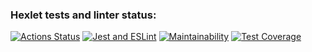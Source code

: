 ### Hexlet tests and linter status:
[![Actions Status](https://github.com/gendzmin/frontend-project-46/workflows/hexlet-check/badge.svg)](https://github.com/gendzmin/frontend-project-46/actions)
[![Jest and ESLint](https://github.com/gendzmin/frontend-project-46/actions/workflows/main.yml/badge.svg?branch=main)](https://github.com/gendzmin/frontend-project-46/actions/workflows/main.yml)
[![Maintainability](https://api.codeclimate.com/v1/badges/fb75dbe8d1017952d092/maintainability)](https://codeclimate.com/github/gendzmin/frontend-project-46/maintainability)
[![Test Coverage](https://api.codeclimate.com/v1/badges/fb75dbe8d1017952d092/test_coverage)](https://codeclimate.com/github/gendzmin/frontend-project-46/test_coverage)
